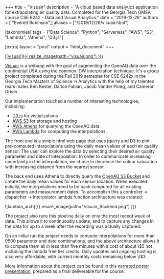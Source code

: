 +++
title = "Visuair"
description = "A cloud based data analytics application for extrapolating air quality data. Completed for the Georgia Tech OMSA course CSE 6242 - Data and Visual Analytics."
date = "2019-12-26"
authors = [ "Everett Robinson",]
aliases = ["/2019/12/26/visuair.html"]

[taxonomies]
tags = ["Data Science", "Python", "Serverless", "AWS", "S3", "Lambda", "Athena", "D3.js"]

[extra]
layout = "post"
output = "html_document"
+++

[![visuair]({{ resize_image(path="visuair.png") }})](http://visuair2.s3-website-us-east-1.amazonaws.com/)

[Visuair](http://visuair2.s3-website-us-east-1.amazonaws.com/) is a webapp with the goal of augmenting the OpenAQ data over the continental USA using the common IDW interpolation technique. It's a group project completed during the Fall 2019 semester for CSE 6242x in the Georgia Tech Masters of Science in Analytics with the help of my talented team mates Ben Kester, Dalton Fabian, Jacob Vander Ploeg, and Cameron Griser.

Our implementation touched a number of interesting technologies, including:
* [D3.js](https://d3js.org/) for visualizations
* [AWS S3](https://aws.amazon.com/s3/) for storage and hosting
* [AWS Athena](https://aws.amazon.com/athena/) for querying the OpenAQ data 
* [AWS Lambda](https://aws.amazon.com/lambda/) for computing the interpolations.

The front end is a simple html web page that uses jquery and D3 to plot pre-computed interpolations using the daily mean values of each air quality sensor. The user can explore the data by selecting their desired air quality parameter and date of interpolation. In order to communicate increasing uncertainty in the interpolation, we chose to decrease the colour saturation with increasing distance from the nearest sensor.

The back end uses Athena to directly query the [OpenAQ S3 Bucket](https://openaq-fetches.s3.amazonaws.com/index.html) and create the daily mean values for each sensor location. When executed initially, the interpolations need to be back computed for all existing parameters and measurement dates. To accomplish this a controller -> dispatcher -> interpolator lambda function architecture was created:

![lambda_arch]({{ resize_image(path="Visuair_Backend.png") }})

The project also runs this pipeline daily on only the most recent week of data. This allows it to continuously update, and to capture any changes in the data for up to a week after the recording was actually captured.

On an initial run the project needs to compute interpolations for more than 9500 parameter and date combinations, and the above architecture allows it to compute them all in less than five minutes with a cost of about \\$5 not including the lambda free tier credits. Daily updates and ongoing hosting is also very affordable, with current monthly costs remaining below \\$3.

More information about the project can be found in this [narrated poster presentation](https://www.youtube.com/watch?v=QflUNnPgxm4), prepared as a final deliverable for the course.